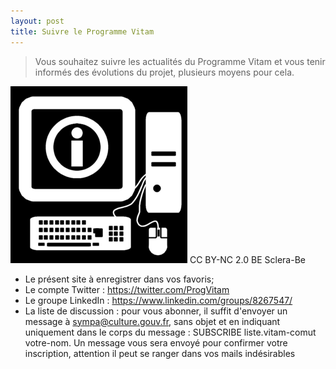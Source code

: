 ```yaml
---
layout: post
title: Suivre le Programme Vitam
---
```

> Vous souhaitez suivre les actualités du Programme Vitam et vous tenir informés des évolutions du projet, plusieurs moyens pour cela.

![Logos](/public/images/computer_info.png)
CC BY-NC 2.0 BE Sclera-Be

- Le présent site à enregistrer dans vos favoris;
- Le compte Twitter : https://twitter.com/ProgVitam
- Le groupe LinkedIn : https://www.linkedin.com/groups/8267547/
- La liste de discussion : pour vous abonner, il suffit d'envoyer un message à sympa@culture.gouv.fr, sans objet et en indiquant uniquement dans le corps du message : SUBSCRIBE liste.vitam-comut votre-nom. Un message vous sera envoyé pour confirmer votre inscription, attention il peut se ranger dans vos mails indésirables

